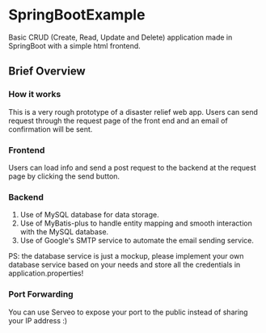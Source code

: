 # SpringBootExample
Basic CRUD (Create, Read, Update and Delete) application made in SpringBoot with a simple html frontend.
## Brief Overview
### How it works
This is a very rough prototype of a disaster relief web app. Users can send request through the request page of the front end and an email of confirmation will be sent.
### Frontend
Users can load info and send a post request to the backend at the request page by clicking the send button.
### Backend
1. Use of MySQL database for data storage.
2. Use of MyBatis-plus to handle entity mapping and smooth interaction with the MySQL database.
3. Use of Google's SMTP service to automate the email sending service.

PS: the database service is just a mockup, please implement your own database service based on your needs and store all the credentials in application.properties!
### Port Forwarding
You can use Serveo to expose your port to the public instead of sharing your IP address :)
